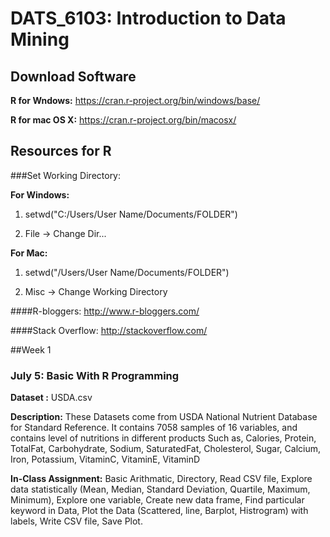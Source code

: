 # DATS_6103: Introduction to Data Mining

## Download Software

**R for Wndows:** https://cran.r-project.org/bin/windows/base/

**R for mac OS X:** https://cran.r-project.org/bin/macosx/

## Resources for R

###Set Working Directory:

**For Windows:** 

1) setwd("C:/Users/User Name/Documents/FOLDER")

2) File -> Change Dir...

**For Mac:** 

1) setwd("/Users/User Name/Documents/FOLDER")

2) Misc -> Change Working Directory

####R-bloggers: http://www.r-bloggers.com/

####Stack Overflow: http://stackoverflow.com/


##Week 1
### **July 5:** Basic With R Programming
**Dataset :** USDA.csv

**Description:** These Datasets come from USDA National Nutrient Database for Standard Reference. It contains 7058 samples of 16 variables, and contains level of nutritions in different products Such as, Calories, Protein, TotalFat, Carbohydrate, Sodium, SaturatedFat, Cholesterol, Sugar, Calcium, Iron, Potassium, VitaminC, VitaminE, VitaminD

**In-Class Assignment:** Basic Arithmatic, Directory, Read CSV file, Explore data statistically (Mean, Median, Standard Deviation, Quartile, Maximum, Minimum), Explore one variable, Create new data frame, Find particular keyword in Data, Plot the Data (Scattered, line, Barplot, Histrogram) with labels, Write CSV file, Save Plot.


